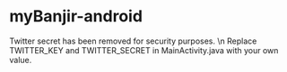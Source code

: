 myBanjir-android
================

Twitter secret has been removed for security purposes. \n
Replace TWITTER_KEY and TWITTER_SECRET in MainActivity.java with your own value.
